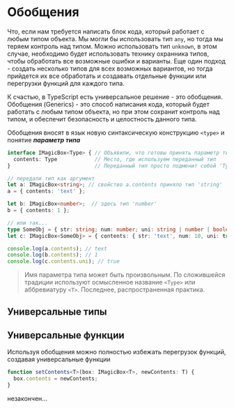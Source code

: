 
# Обобщения

Что, если нам требуется написать блок кода, который работает с любым типом объекта. Мы могли бы использовать тип `any`, но тогда мы теряем контроль над типом. Можно использовать тип `unknown`, в этом случае, необходимо будет использовать технику охранника типов, чтобы обработать все возможные ошибки и варианты. Еще один подход - создать несколько типов для всех возможных вариантов, но тогда прийдется их все обработать и создавать отдельные функции или перегрузки функций для каждого типа.

К счастью, в TypeScript есть универсальное решение - это обобщения. Обобщения (Generics) - это способ написания кода, который будет работать с любым типом объекта, но при этом сохранит контроль над типом, и обеспечит безопасность и целостность данного типа.

Обобщения вносят в язык новую синтаксическую конструкцию `<type>` и понятие ***параметр типа***

```ts
interface IMagicBox<Type> { // Объявили, что готовы принять параметр типа
  contents: Type            // Место, где используем переданный тип
}                           // Переданный тип просто подменит собой 'Type'

// передали тип как аргумент
let a: IMagicBox<string>; // свойство a.contents приняло тип 'string'
a = { contents: 'text' };

let b: IMagicBox<number>;  // здесь тип 'number'
b = { contents: 1 };

// или так...
type SomeObj = { str: string; num: number; uni: string | number | boolean };
let c: IMagicBox<SomeObj> = { contents: { str: 'text', num: 10, uni: true } };

console.log(a.contents); // text
console.log(b.contents); // 1
console.log(c.contents.uni); // true
```

> Имя параметра типа может быть произвольным. По сложившейся традиции используют осмысленное название `<Type>` или аббревиатуру `<T>`. Последнее, распространенная практика.

## Универсальные типы

## Универсальные функции

Используя обобщения можно полностью избежать перегрузок функций, создавая универсальные функции

```ts
function setContents<T>(box: IMagicBox<T>, newContents: T) {
  box.contents = newContents;
}
```

незакончен...
